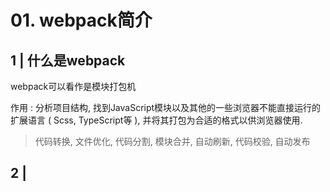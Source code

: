 #  01. webpack简介

## 1 | 什么是webpack

webpack可以看作是模块打包机

作用 : 分析项目结构, 找到JavaScript模块以及其他的一些浏览器不能直接运行的扩展语言 ( Scss, TypeScript等 ), 并将其打包为合适的格式以供浏览器使用.

> 代码转换, 文件优化, 代码分割, 模块合并, 自动刷新, 代码校验, 自动发布

## 2 | 